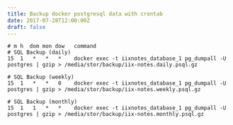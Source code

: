```yaml
---
title: Backup docker postgresql data with crontab
date: 2017-07-28T12:00:00Z
draft: false
---
```

    # m h  dom mon dow   command
    # SQL Backup (daily)
    15  1   *   *   *    docker exec -t iixnotes_database_1 pg_dumpall -U postgres | gzip > /media/stor/backup/iix-notes.daily.psql.gz
    
    # SQL Backup (weekly)
    15  1   *   *   0    docker exec -t iixnotes_database_1 pg_dumpall -U postgres | gzip > /media/stor/backup/iix-notes.weekly.psql.gz
    
    # SQL Backup (monthly)
    15  1   1   *   *    docker exec -t iixnotes_database_1 pg_dumpall -U postgres | gzip > /media/stor/backup/iix-notes.monthly.psql.gz

